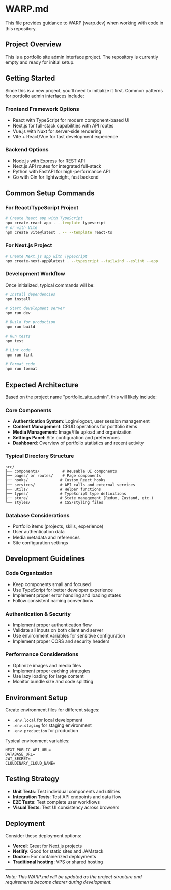 # WARP.md

This file provides guidance to WARP (warp.dev) when working with code in this repository.

## Project Overview

This is a portfolio site admin interface project. The repository is currently empty and ready for initial setup.

## Getting Started

Since this is a new project, you'll need to initialize it first. Common patterns for portfolio admin interfaces include:

### Frontend Framework Options
- React with TypeScript for modern component-based UI
- Next.js for full-stack capabilities with API routes
- Vue.js with Nuxt for server-side rendering
- Vite + React/Vue for fast development experience

### Backend Options
- Node.js with Express for REST API
- Next.js API routes for integrated full-stack
- Python with FastAPI for high-performance API
- Go with Gin for lightweight, fast backend

## Common Setup Commands

### For React/TypeScript Project
```bash
# Create React app with TypeScript
npx create-react-app . --template typescript
# or with Vite
npm create vite@latest . -- --template react-ts
```

### For Next.js Project
```bash
# Create Next.js app with TypeScript
npx create-next-app@latest . --typescript --tailwind --eslint --app
```

### Development Workflow
Once initialized, typical commands will be:
```bash
# Install dependencies
npm install

# Start development server
npm run dev

# Build for production
npm run build

# Run tests
npm test

# Lint code
npm run lint

# Format code
npm run format
```

## Expected Architecture

Based on the project name "portfolio_site_admin", this will likely include:

### Core Components
- **Authentication System**: Login/logout, user session management
- **Content Management**: CRUD operations for portfolio items
- **Media Management**: Image/file upload and organization
- **Settings Panel**: Site configuration and preferences
- **Dashboard**: Overview of portfolio statistics and recent activity

### Typical Directory Structure
```
src/
├── components/          # Reusable UI components
├── pages/ or routes/    # Page components
├── hooks/              # Custom React hooks
├── services/           # API calls and external services
├── utils/              # Helper functions
├── types/              # TypeScript type definitions
├── store/              # State management (Redux, Zustand, etc.)
└── styles/             # CSS/styling files
```

### Database Considerations
- Portfolio items (projects, skills, experience)
- User authentication data
- Media metadata and references
- Site configuration settings

## Development Guidelines

### Code Organization
- Keep components small and focused
- Use TypeScript for better developer experience
- Implement proper error handling and loading states
- Follow consistent naming conventions

### Authentication & Security
- Implement proper authentication flow
- Validate all inputs on both client and server
- Use environment variables for sensitive configuration
- Implement proper CORS and security headers

### Performance Considerations
- Optimize images and media files
- Implement proper caching strategies
- Use lazy loading for large content
- Monitor bundle size and code splitting

## Environment Setup

Create environment files for different stages:
- `.env.local` for local development
- `.env.staging` for staging environment
- `.env.production` for production

Typical environment variables:
```
NEXT_PUBLIC_API_URL=
DATABASE_URL=
JWT_SECRET=
CLOUDINARY_CLOUD_NAME=
```

## Testing Strategy

- **Unit Tests**: Test individual components and utilities
- **Integration Tests**: Test API endpoints and data flow
- **E2E Tests**: Test complete user workflows
- **Visual Tests**: Test UI consistency across browsers

## Deployment

Consider these deployment options:
- **Vercel**: Great for Next.js projects
- **Netlify**: Good for static sites and JAMstack
- **Docker**: For containerized deployments
- **Traditional hosting**: VPS or shared hosting

---

*Note: This WARP.md will be updated as the project structure and requirements become clearer during development.*
